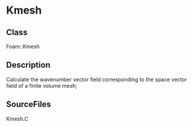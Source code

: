 # Kmesh 
## Class
Foam::Kmesh

## Description
Calculate the wavenumber vector field corresponding to the
space vector field of a finite volume mesh;

## SourceFiles
Kmesh.C

